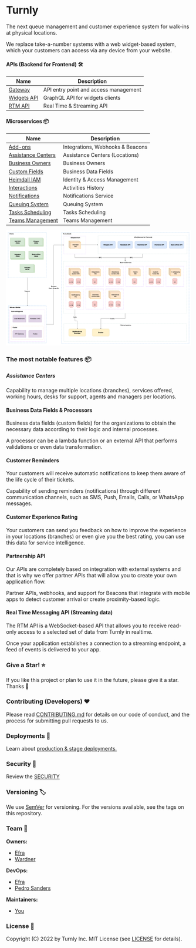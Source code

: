 # Turnly

The next queue management and customer experience system
for walk-ins at physical locations.

We replace take-a-number systems with a web widget-based system,
which your customers can access via any device from your website.

#### APIs (Backend for Frontend) 🛠️

| Name                                                  | Description                                  |
| ----------------------------------------------------- | -------------------------------------------- |
| [Gateway](/apps/gateway)                              | API entry point and access management        |
| [Widgets API](/apps/widgets-api)                      | GraphQL API for widgets clients              |
| [RTM API](/apps/realtime-api)                         | Real Time & Streaming API                    |

#### Microservices 📦

| Name                                            | Description                                  |
| ----------------------------------------------- | -------------------------------------------- |
| [Add-ons](/apps/addons)                         | Integrations, Webhooks & Beacons             |
| [Assistance Centers](/apps/assistance-centers)  | Assistance Centers (Locations)               |
| [Business Owners](/apps/business-owners)        | Business Owners                              |
| [Custom Fields](/apps/custom-fields)            | Business Data Fields                         |
| [Heimdall IAM](/apps/heimdall)                  | Identity & Access Management                 |
| [Interactions](/apps/interactions)              | Activities History                           |
| [Notifications](/apps/notifications)            | Notifications Service                        |
| [Queuing System](/apps/queuing-system)          | Queuing System                               |
| [Tasks Scheduling](/apps/tasks-scheduling)      | Tasks Scheduling                             |
| [Teams Management](/apps/teams)                 | Teams Management                             |

![high-level-architecture](/docs/diagrams/high-level-architecture.png)

### The most notable features 📦

##### Assistance Centers

Capability to manage multiple locations (branches), services offered, working hours,
desks for support, agents and managers per locations.

#### Business Data Fields & Processors

Business data fields (custom fields) for the organizations to obtain the
necessary data according to their logic and internal processes.

A processor can be a lambda function or an external API that performs
validations or even data transformation.

#### Customer Reminders

Your customers will receive automatic notifications to keep
them aware of the life cycle of their tickets.

Capability of sending reminders (notifications) through different communication
channels, such as SMS, Push, Emails, Calls, or WhatsApp messages.

#### Customer Experience Rating

Your customers can send you feedback on how to improve the experience
in your locations (branches) or even give you the best rating, you can
use this data for service intelligence.

#### Partnership API

Our APIs are completely based on integration with external systems and
that is why we offer partner APIs that will allow you to create your own application flow.

Partner APIs, webhooks, and support for Beacons that integrate with mobile apps to detect customer arrival or create proximity-based logic.

#### Real Time Messaging API (Streaming data)

The RTM API is a WebSocket-based API that allows you to receive
read-only access to a selected set of data from Turnly in realtime.

Once your application establishes a connection to a streaming endpoint,
a feed of events is delivered to your app.

### Give a Star! ⭐

If you like this project or plan to use it in the future, please give it a star. Thanks 🙏

### Contributing (Developers) ❤️

Please read [CONTRIBUTING.md](/CONTRIBUTING.md) for details on our code of conduct,
and the process for submitting pull requests to us.

### Deployments 🚀

Learn about [production & stage deployments.](/docs/deployment.md)

### Security 🔐

Review the [SECURITY](/SECURITY.md)

### Versioning 🏷️

We use [SemVer](http://semver.org) for versioning. For the versions available,
see the tags on this repository.

### Team 🎨

**Owners:**

- [Efra](https://github.com/efraa)
- [Wardner](https://github.com/wardner)

**DevOps:**

- [Efra](https://github.com/efraa)
- [Pedro Sanders](https://github.com/psanders)

**Maintainers:**

- [You](https://github.com/settings)

### License 📝

Copyright (C) 2022 by Turnly Inc. MIT License (see [LICENSE](/LICENSE) for details).
